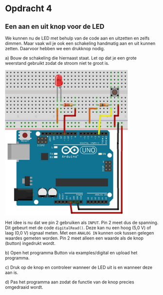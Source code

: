# Opdracht 4

## Een aan en uit knop voor de LED

We kunnen nu de LED met behulp van de code aan en uitzetten en zelfs dimmen. 
Maar vaak wil je ook een schakeling handmatig aan en uit kunnen zetten.
Daarvoor hebben we een drukknop nodig.

a) Bouw de schakeling die hiernaast staat. 
Let op dat je een grote weerstand gebruikt zodat de stroom niet te groot is.

<p>
  <img align="center" src="../../../figures/arduino/Opdr4/button_1_bb.jpg" width="80%" title="LED_opdr4a">
</p>

Het idee is nu dat we pin 2 gebruiken als ```INPUT```. 
Pin 2 meet dus de spanning. 
Dit gebeurt met de code ```digitalRead()```. 
Deze kan nu een hoog (5,0 V) of laag (0,0 V) signaal meten. 
Met een ```ANALOG IN``` kunnen ook tussen gelegen waardes gemeten worden. 
Pin 2 meet alleen een waarde als de knop (button) ingedrukt wordt.

b) Open het programma Button via examples/digital en upload het programma.

c) Druk op de knop en controleer wanneer de LED uit is en wanneer deze aan is.

d) Pas het programma aan zodat de functie van de knop precies omgedraaid wordt.



